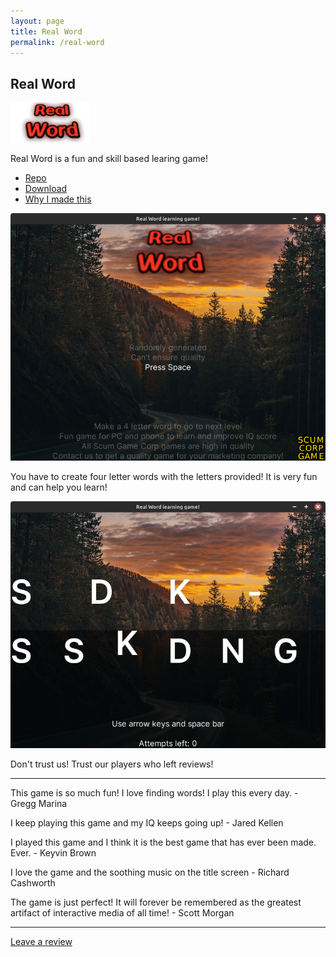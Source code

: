 ```yaml
---
layout: page
title: Real Word
permalink: /real-word
---
```


## Real Word
![enter image description here](https://raw.githubusercontent.com/RayTheNoob/real-word/main/assets/title.png)

Real Word is a fun and skill based learing game!

- [Repo](https://github.com/RayTheNoob/real-word)
- [Download](https://raythenoob.github.io/website/real-word/downloads)
- [Why I made this](https://raythenoob.github.io/website/real-word/why/)

![Real Word](https://raw.githubusercontent.com/RayTheNoob/real-word/main/assets/Screenshot1.png)

You have to create four letter words with the letters provided!
It is very fun and can help you learn!

![Real Word](https://raw.githubusercontent.com/RayTheNoob/real-word/main/assets/Screenshot2.png)

Don't trust us! Trust our players who left reviews!

---   

This game is so much fun! I love finding words! I play this every day. - Gregg Marina

I keep playing this game and my IQ keeps going up! - Jared Kellen

I played this game and I think it is the best game that has ever been made. Ever. - Keyvin Brown

I love the game and the soothing music on the title screen - Richard Cashworth

The game is just perfect! It will forever be remembered as the greatest artifact of interactive media of all time! - Scott Morgan

---

[Leave a review](https://raythenoob.github.io/website/real-word/post)
